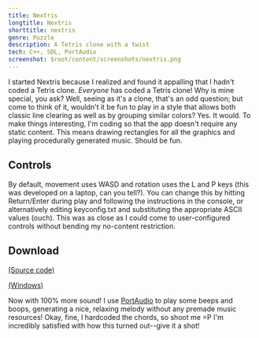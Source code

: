 ```yaml
---
title: Nextris
longtitle: Nextris
shorttitle: nextris
genre: Puzzle
description: A Tetris clone with a twist
tech: C++, SDL, PortAudio
screenshot: $root/content/screenshots/nextris.png
--- 
```


I started Nextris because I realized and found it appalling that I hadn't coded a Tetris clone. <i>Everyone</i> has coded a Tetris clone! Why is mine special, you ask? Well, seeing as it's a clone, that's an odd question; but come to think of it, wouldn't it be fun to play in a style that allows both classic line clearing as well as by grouping similar colors? Yes. It would. To make things interesting, I'm coding so that the app doesn't require any static content. This means drawing rectangles for all the graphics and playing procedurally generated music. Should be fun.

## Controls ##

By default, movement uses WASD and rotation uses the L and P keys (this was developed on a laptop, can you tell?). You can change this by hitting Return/Enter during play and following the instructions in the console, or alternatively editing keyconfig.txt and substituting the appropriate ASCII values (ouch). This was as close as I could come to user-configured controls without bending my no-content restriction.
	
## Download ##
[(Source code)]($root/downloads/nextrisWithAudio.tar.gz)

[(Windows)]($root/downloads/Nextris-1.0.0-win32.zip)

Now with 100% more sound! I use [PortAudio](http://www.portaudio.com/) to play some beeps and boops, generating a nice, relaxing melody without any premade music resources! Okay, fine, I hardcoded the chords, so shoot me =P I'm incredibly satisfied with how this turned out--give it a shot!

	
